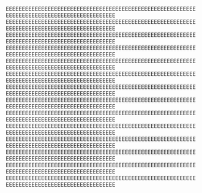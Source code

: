 EEEEEEEEEEEEEEEEEEEEEEEEEEEEEEEEEEEEEEEEEEEEEEEEEEEEEEEEEEEEEEEEEEEEEEEEEEEEEEEEEEEEEEEEEEEEE
EEEEEEEEEEEEEEEEEEEEEEEEEEEEEEEEEEEEEEEEEEEEEEEEEEEEEEEEEEEEEEEEEEEEEEEEEEEEEEEEEEEEEEEEEEEEE
EEEEEEEEEEEEEEEEEEEEEEEEEEEEEEEEEEEEEEEEEEEEEEEEEEEEEEEEEEEEEEEEEEEEEEEEEEEEEEEEEEEEEEEEEEEEE
EEEEEEEEEEEEEEEEEEEEEEEEEEEEEEEEEEEEEEEEEEEEEEEEEEEEEEEEEEEEEEEEEEEEEEEEEEEEEEEEEEEEEEEEEEEEE
EEEEEEEEEEEEEEEEEEEEEEEEEEEEEEEEEEEEEEEEEEEEEEEEEEEEEEEEEEEEEEEEEEEEEEEEEEEEEEEEEEEEEEEEEEEEE
EEEEEEEEEEEEEEEEEEEEEEEEEEEEEEEEEEEEEEEEEEEEEEEEEEEEEEEEEEEEEEEEEEEEEEEEEEEEEEEEEEEEEEEEEEEEE
EEEEEEEEEEEEEEEEEEEEEEEEEEEEEEEEEEEEEEEEEEEEEEEEEEEEEEEEEEEEEEEEEEEEEEEEEEEEEEEEEEEEEEEEEEEEE
EEEEEEEEEEEEEEEEEEEEEEEEEEEEEEEEEEEEEEEEEEEEEEEEEEEEEEEEEEEEEEEEEEEEEEEEEEEEEEEEEEEEEEEEEEEEE
EEEEEEEEEEEEEEEEEEEEEEEEEEEEEEEEEEEEEEEEEEEEEEEEEEEEEEEEEEEEEEEEEEEEEEEEEEEEEEEEEEEEEEEEEEEEE
EEEEEEEEEEEEEEEEEEEEEEEEEEEEEEEEEEEEEEEEEEEEEEEEEEEEEEEEEEEEEEEEEEEEEEEEEEEEEEEEEEEEEEEEEEEEE
EEEEEEEEEEEEEEEEEEEEEEEEEEEEEEEEEEEEEEEEEEEEEEEEEEEEEEEEEEEEEEEEEEEEEEEEEEEEEEEEEEEEEEEEEEEEE
EEEEEEEEEEEEEEEEEEEEEEEEEEEEEEEEEEEEEEEEEEEEEEEEEEEEEEEEEEEEEEEEEEEEEEEEEEEEEEEEEEEEEEEEEEEEE
EEEEEEEEEEEEEEEEEEEEEEEEEEEEEEEEEEEEEEEEEEEEEEEEEEEEEEEEEEEEEEEEEEEEEEEEEEEEEEEEEEEEEEEEEEEEE
EEEEEEEEEEEEEEEEEEEEEEEEEEEEEEEEEEEEEEEEEEEEEEEEEEEEEEEEEEEEEEEEEEEEEEEEEEEEEEEEEEEEEEEEEEEEE

